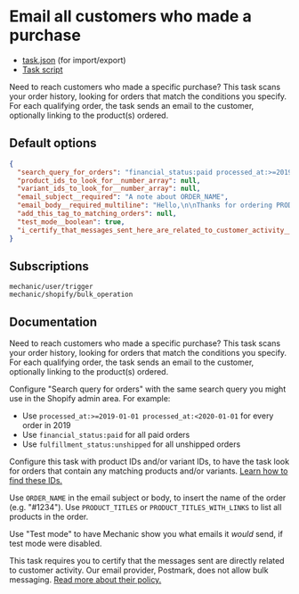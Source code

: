 # Email all customers who made a purchase

* [task.json](../../tasks/email-customers-who-purchased-product.json) (for import/export)
* [Task script](./script.liquid)

Need to reach customers who made a specific purchase? This task scans your order history, looking for orders that match the conditions you specify. For each qualifying order, the task sends an email to the customer, optionally linking to the product(s) ordered.

## Default options

```json
{
  "search_query_for_orders": "financial_status:paid processed_at:>=2019-10-01",
  "product_ids_to_look_for__number_array": null,
  "variant_ids_to_look_for__number_array": null,
  "email_subject__required": "A note about ORDER_NAME",
  "email_body__required_multiline": "Hello,\n\nThanks for ordering PRODUCT_TITLES_WITH_LINKS. We appreciate it. :)\n\nCheers,\n{{ shop.name }}",
  "add_this_tag_to_matching_orders": null,
  "test_mode__boolean": true,
  "i_certify_that_messages_sent_here_are_related_to_customer_activity__boolean": false
}
```

## Subscriptions

```liquid
mechanic/user/trigger
mechanic/shopify/bulk_operation
```

## Documentation

Need to reach customers who made a specific purchase? This task scans your order history, looking for orders that match the conditions you specify. For each qualifying order, the task sends an email to the customer, optionally linking to the product(s) ordered.

Configure "Search query for orders" with the same search query you might use in the Shopify admin area. For example:

* Use `processed_at:>=2019-01-01 processed_at:<2020-01-01` for every order in 2019
* Use `financial_status:paid` for all paid orders
* Use `fulfillment_status:unshipped` for all unshipped orders

Configure this task with product IDs and/or variant IDs, to have the task look for orders that contain any matching products and/or variants. [Learn how to find these IDs.](https://help.usemechanic.com/en/articles/2946120-how-do-i-find-an-id-for-a-product-collection-order-or-something-else)

Use `ORDER_NAME` in the email subject or body, to insert the name of the order (e.g. "#1234"). Use `PRODUCT_TITLES` or `PRODUCT_TITLES_WITH_LINKS` to list all products in the order.

Use "Test mode" to have Mechanic show you what emails it _would_ send, if test mode were disabled.

This task requires you to certify that the messages sent are directly related to customer activity. Our email provider, Postmark, does not allow bulk messaging. [Read more about their policy.](https://postmarkapp.com/blog/bulk-vs-transactional)
